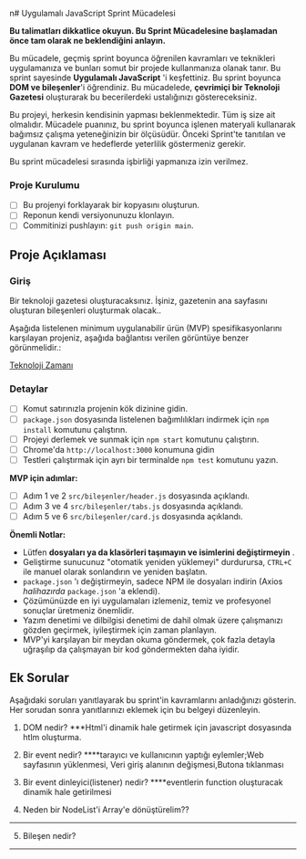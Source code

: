 n# Uygulamalı JavaScript Sprint Mücadelesi

**Bu talimatları dikkatlice okuyun. Bu Sprint Mücadelesine başlamadan önce tam olarak ne beklendiğini anlayın.**

Bu mücadele, geçmiş sprint boyunca öğrenilen kavramları ve teknikleri uygulamanıza ve bunları somut bir projede kullanmanıza olanak tanır. Bu sprint sayesinde **Uygulamalı JavaScript** 'i keşfettiniz. Bu sprint boyunca **DOM ve bileşenler**'i öğrendiniz. Bu mücadelede, **çevrimiçi bir Teknoloji Gazetesi** oluşturarak bu becerilerdeki ustalığınızı göstereceksiniz.

Bu projeyi, herkesin kendisinin yapması beklenmektedir. Tüm iş size ait olmalıdır. Mücadele puanınız, bu sprint boyunca işlenen materyali kullanarak bağımsız çalışma yeteneğinizin bir ölçüsüdür. Önceki Sprint'te tanıtılan ve uygulanan kavram ve hedeflerde yeterlilik göstermeniz gerekir.

Bu sprint mücadelesi sırasında işbirliği yapmanıza izin verilmez.

### Proje Kurulumu

- [ ] Bu projenyi forklayarak bir kopyasını oluşturun.
- [ ] Reponun kendi versiyonunuzu klonlayın.
- [ ] Commitinizi pushlayın: `git push origin main`.

## Proje Açıklaması

### Giriş

Bir teknoloji gazetesi oluşturacaksınız. İşiniz, gazetenin ana sayfasını oluşturan bileşenleri oluşturmak olacak..

Aşağıda listelenen minimum uygulanabilir ürün (MVP) spesifikasyonlarını karşılayan projeniz, aşağıda bağlantısı verilen görüntüye benzer görünmelidir.:

[Teknoloji Zamanı](/tasarım.png)

### Detaylar

- [ ] Komut satırınızla projenin kök dizinine gidin.
- [ ] `package.json` dosyasında listelenen bağımlılıkları indirmek için `npm install` komutunu çalıştırın.
- [ ] Projeyi derlemek ve sunmak için `npm start` komutunu çalıştırın.
- [ ] Chrome'da `http://localhost:3000` konumuna gidin
- [ ] Testleri çalıştırmak için ayrı bir terminalde `npm test` komutunu yazın.

**MVP için adımlar:**

- [ ] Adım 1 ve 2 `src/bileşenler/header.js` dosyasında açıklandı.
- [ ] Adım 3 ve 4 `src/bileşenler/tabs.js` dosyasında açıklandı.
- [ ] Adım 5 ve 6 `src/bileşenler/card.js` dosyasında açıklandı.

**Önemli Notlar:**

- Lütfen **dosyaları ya da klasörleri taşımayın ve isimlerini değiştirmeyin** .
- Geliştirme sunucunuz "otomatik yeniden yüklemeyi" durdurursa, `CTRL+C` ile manuel olarak sonlandırın ve yeniden başlatın.
- `package.json` 'ı değiştirmeyin, sadece NPM ile dosyaları indirin (Axios _halihazırda_ `package.json` 'a eklendi).
- Çözümünüzde en iyi uygulamaları izlemeniz, temiz ve profesyonel sonuçlar üretmeniz önemlidir.
- Yazım denetimi ve dilbilgisi denetimi de dahil olmak üzere çalışmanızı gözden geçirmek, iyileştirmek için zaman planlayın.
- MVP'yi karşılayan bir meydan okuma göndermek, çok fazla detayla uğraşılıp da çalışmayan bir kod göndermekten daha iyidir.

## Ek Sorular

Aşağıdaki soruları yanıtlayarak bu sprint'in kavramlarını anladığınızı gösterin. Her sorudan sonra yanıtlarınızı eklemek için bu belgeyi düzenleyin.

1. DOM nedir?
   \*\*\*Html'i dinamik hale getirmek için javascript dosyasında htlm oluşturma.
2. Bir event nedir?
   \*\*\*\*tarayıcı ve kullanıcının yaptığı eylemler;Web sayfasının yüklenmesi,
   Veri giriş alanının değişmesi,Butona tıklanması

3. Bir event dinleyici(listener) nedir?
   \*\*\*\*eventlerin function oluşturacak dinamik hale getirilmesi

4. Neden bir NodeList'i Array'e dönüştürelim??

---

5. Bileşen nedir?

---
